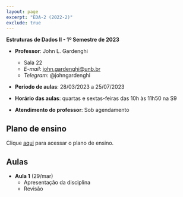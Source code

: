 ```yaml
---
layout: page
excerpt: "EDA-2 (2022-2)"
exclude: true
---
```


**Estruturas de Dados II - 1º Semestre de 2023**

* **Professor**: John L. Gardenghi
  + Sala 22
  + *E-mail*: john.gardenghi@unb.br
  + *Telegram*: @johngardenghi

* **Período de aulas**: 28/03/2023 a 25/07/2023
* **Horário das aulas**: quartas e sextas-feiras das 10h às 11h50 na S9
* **Atendimento do professor**: Sob agendamento

## Plano de ensino

Clique <a href="plano_eda2_23_1.pdf" target="_blank">aqui</a> para acessar o plano de ensino.

## Aulas

* **Aula 1** (29/mar)
  + Apresentação da disciplina
  + Revisão